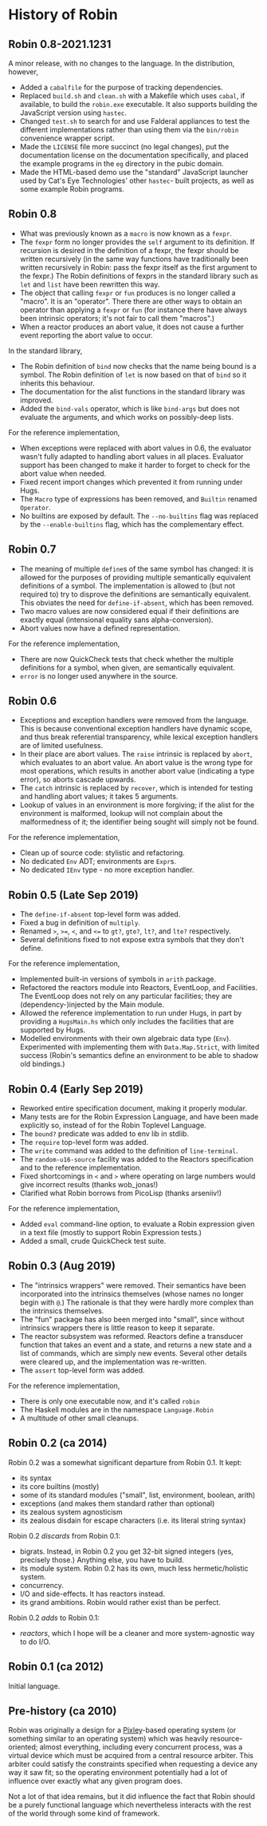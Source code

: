 History of Robin
================

Robin 0.8-2021.1231
-------------------

A minor release, with no changes to the language.
In the distribution, however,

*   Added a `cabalfile` for the purpose of tracking
    dependencies.
*   Replaced `build.sh` and `clean.sh` with a Makefile
    which uses `cabal`, if available, to build the
    `robin.exe` executable.  It also supports building
    the JavaScript version using `hastec`.
*   Changed `test.sh` to search for and use Falderal
    appliances to test the different implementations
    rather than using them via the `bin/robin` convenience
    wrapper script.
*   Made the `LICENSE` file more succinct (no legal changes),
    put the documentation license on the documentation
    specifically, and placed the example programs in the
    `eg` directory in the pubic domain.
*   Made the HTML-based demo use the "standard" JavaScript
    launcher used by Cat's Eye Technologies' other `hastec`-
    built projects, as well as some example Robin programs.

Robin 0.8
---------

*   What was previously known as a `macro` is now known
    as a `fexpr`.
*   The `fexpr` form no longer provides the `self`
    argument to its definition.  If recursion is desired
    in the definition of a fexpr, the fexpr should be
    written recursively (in the same way functions have
    traditionally been written recursively in Robin: pass
    the fexpr itself as the first argument to the fexpr.)
    The Robin definitions of fexprs in the standard library
    such as `let` and `list` have been rewritten this way.
*   The object that calling `fexpr` or `fun` produces is no
    longer called a "macro".  It is an "operator".  There
    there are other ways to obtain an operator than applying
    a `fexpr` or `fun` (for instance there have always been
    intrinsic operators; it's not fair to call them "macros".)
*   When a reactor produces an abort value, it does not cause
    a further event reporting the abort value to occur.

In the standard library,

*   The Robin definition of `bind` now checks that the name
    being bound is a symbol.  The Robin definition of `let`
    is now based on that of `bind` so it inherits this behaviour.
*   The documentation for the alist functions in the standard
    library was improved.
*   Added the `bind-vals` operator, which is like `bind-args`
    but does not evaluate the arguments, and which works on
    possibly-deep lists.

For the reference implementation,

*   When exceptions were replaced with abort values in 0.6, the
    evaluator wasn't fully adapted to handling abort values in
    all places.  Evaluator support has been changed to make it
    harder to forget to check for the abort value when needed.
*   Fixed recent import changes which prevented it from
    running under Hugs.
*   The `Macro` type of expressions has been removed,
    and `Builtin` renamed `Operator`.
*   No builtins are exposed by default.  The `--no-builtins`
    flag was replaced by the `--enable-builtins` flag, which
    has the complementary effect.

Robin 0.7
---------

*   The meaning of multiple `define`s of the same symbol
    has changed: it is allowed for the purposes of providing
    multiple semantically equivalent definitions of a symbol.
    The implementation is allowed to (but not required to) try
    to disprove the definitions are semantically equivalent.
    This obviates the need for `define-if-absent`, which has
    been removed.
*   Two macro values are now considered equal if their
    definitions are exactly equal (intensional equality
    sans alpha-conversion).
*   Abort values now have a defined representation.

For the reference implementation,

*   There are now QuickCheck tests that check whether
    the multiple definitions for a symbol, when given,
    are semantically equivalent.
*   `error` is no longer used anywhere in the source.

Robin 0.6
---------

*   Exceptions and exception handlers were removed from
    the language.  This is because conventional exception
    handlers have dynamic scope, and thus break referential
    transparency, while lexical exception handlers are of
    limited usefulness.
*   In their place are abort values.  The `raise` intrinsic
    is replaced by `abort`, which evaluates to
    an abort value.  An abort value is the wrong type for
    most operations, which results in another abort value
    (indicating a type error), so aborts cascade upwards.
*   The `catch` intrinsic is replaced by `recover`, which
    is intended for testing and handling abort values;
    it takes 5 arguments.
*   Lookup of values in an environment is more forgiving;
    if the alist for the environment is malformed, lookup
    will not complain about the malformedness of it; the
    identifier being sought will simply not be found.

For the reference implementation,

*   Clean up of source code: stylistic and refactoring.
*   No dedicated `Env` ADT; environments are `Expr`s.
*   No dedicated `IEnv` type - no more exception handler.

Robin 0.5 (Late Sep 2019)
---------

*   The `define-if-absent` top-level form was added.
*   Fixed a bug in definition of `multiply`.
*   Renamed `>`, `>=`, `<`, and `<=` to `gt?`, `gte?`,
    `lt?`, and `lte?` respectively.
*   Several definitions fixed to not expose extra symbols
    that they don't define.

For the reference implementation,

*   Implemented built-in versions of symbols in `arith` package.
*   Refactored the reactors module into Reactors, EventLoop, and
    Facilities.  The EventLoop does not rely on any particular
    facilities; they are (dependency-)injected by the Main module.
*   Allowed the reference implementation to run under Hugs,
    in part by providing a `HugsMain.hs` which only includes the
    facilities that are supported by Hugs.
*   Modelled environments with their own algebraic data type
    (`Env`).  Experimented with implementing them with
    `Data.Map.Strict`, with limited success (Robin's semantics
    define an environment to be able to shadow old bindings.)

Robin 0.4 (Early Sep 2019)
---------

*   Reworked entire specification document, making it properly modular.
*   Many tests are for the Robin Expression Language, and have been
    made explicitly so, instead of for the Robin Toplevel Language.
*   The `bound?` predicate was added to env lib in stdlib.
*   The `require` top-level form was added.
*   The `write` command was added to the definition of `line-terminal`.
*   The `random-u16-source` facility was added to the Reactors
    specification and to the reference implementation.
*   Fixed shortcomings in `<` and `>` where operating on large numbers
    would give incorrect results (thanks wob_jonas!)
*   Clarified what Robin borrows from PicoLisp (thanks arseniiv!)

For the reference implementation,

*   Added `eval` command-line option, to evaluate a Robin expression
    given in a text file (mostly to support Robin Expression tests.)
*   Added a small, crude QuickCheck test suite.

Robin 0.3 (Aug 2019)
---------

*   The "intrinsics wrappers" were removed.  Their semantics have been
    incorporated into the intrinsics themselves (whose names no longer
    begin with `@`.)  The rationale is that they were hardly more complex
    than the intrinsics themselves.
*   The "fun" package has also been merged into "small", since without
    intrinsics wrappers there is little reason to keep it separate.
*   The reactor subsystem was reformed.  Reactors define a transducer
    function that takes an event and a state, and returns a new state
    and a list of commands, which are simply new events.  Several other
    details were cleared up, and the implementation was re-written.
*   The `assert` top-level form was added.

For the reference implementation,

*   There is only one executable now, and it's called `robin`
*   The Haskell modules are in the namespace `Language.Robin`
*   A multitude of other small cleanups.

Robin 0.2 (ca 2014)
---------

Robin 0.2 was a somewhat significant departure from Robin 0.1.  It kept:

*   its syntax
*   its core builtins (mostly)
*   some of its standard modules ("small", list, environment, boolean, arith)
*   exceptions (and makes them standard rather than optional)
*   its zealous system agnosticism
*   its zealous disdain for escape characters (i.e. its literal string syntax)

Robin 0.2 *discards* from Robin 0.1:

*   bigrats.  Instead, in Robin 0.2 you get 32-bit signed integers (yes,
    precisely those.)  Anything else, you have to build.
*   its module system.  Robin 0.2 has its own, much less hermetic/holistic
    system.
*   concurrency.
*   I/O and side-effects.  It has reactors instead.
*   its grand ambitions.  Robin would rather exist than be perfect.

Robin 0.2 *adds* to Robin 0.1:

*   _reactors_, which I hope will be a cleaner and more system-agnostic
    way to do I/O.

Robin 0.1 (ca 2012)
---------

Initial language.

Pre-history (ca 2010)
-----------

Robin was originally a design for a [Pixley][]-based operating system (or something
similar to an operating system) which was heavily resource-oriented; almost
everything, including every concurrent process, was a virtual device
which must be acquired from a central resource arbiter.  This arbiter could
satisfy the constraints specified when requesting a device any way it saw
fit; so the operating environment potentially had a lot of influence over
exactly what any given program does.

Not a lot of that idea remains, but it did influence the fact that Robin should
be a purely functional language which nevertheless interacts with the rest of the
world through some kind of framework.

[Pixley]:    https://catseye.tc/node/Pixley
